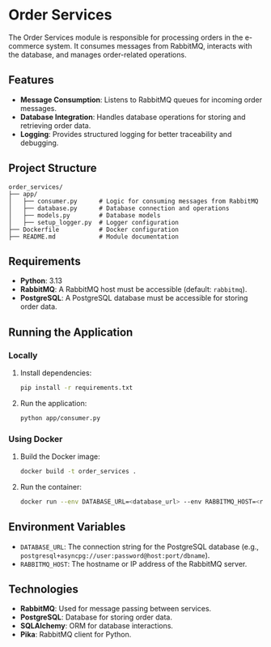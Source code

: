 # Order Services

The Order Services module is responsible for processing orders in the e-commerce system. It consumes messages from RabbitMQ, interacts with the database, and manages order-related operations.

## Features

- **Message Consumption**: Listens to RabbitMQ queues for incoming order messages.
- **Database Integration**: Handles database operations for storing and retrieving order data.
- **Logging**: Provides structured logging for better traceability and debugging.

## Project Structure

```
order_services/
├── app/
│   ├── consumer.py      # Logic for consuming messages from RabbitMQ
│   ├── database.py      # Database connection and operations
│   ├── models.py        # Database models
│   ├── setup_logger.py  # Logger configuration
├── Dockerfile           # Docker configuration
├── README.md            # Module documentation
```

## Requirements

- **Python**: 3.13
- **RabbitMQ**: A RabbitMQ host must be accessible (default: `rabbitmq`).
- **PostgreSQL**: A PostgreSQL database must be accessible for storing order data.

## Running the Application

### Locally
1. Install dependencies:
   ```bash
   pip install -r requirements.txt
   ```
2. Run the application:
   ```bash
   python app/consumer.py
   ```

### Using Docker
1. Build the Docker image:
   ```bash
   docker build -t order_services .
   ```
2. Run the container:
   ```bash
   docker run --env DATABASE_URL=<database_url> --env RABBITMQ_HOST=<rabbitmq_host> order_services
   ```

## Environment Variables

- `DATABASE_URL`: The connection string for the PostgreSQL database (e.g., `postgresql+asyncpg://user:password@host:port/dbname`).
- `RABBITMQ_HOST`: The hostname or IP address of the RabbitMQ server.

## Technologies

- **RabbitMQ**: Used for message passing between services.
- **PostgreSQL**: Database for storing order data.
- **SQLAlchemy**: ORM for database interactions.
- **Pika**: RabbitMQ client for Python.
